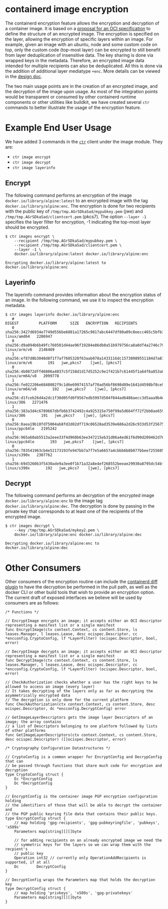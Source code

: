 # containerd image encryption

The containerd encryption feature allows the encryption and decryption of a container image.
It is based on a [proposal for an OCI specification](https://github.com/opencontainers/image-spec/issues/747) to define the structure of an encrypted image.
The encryption is specified on the layer, allowing the encryption of specific layers within an image. For example, given an image with an ubuntu, node and some custom code on top, only the custom code (top-most layer) can be encrypted to still benefit from layer deduplication of insensitive data. The key sharing is done via wrapped keys in the metadata.
Therefore, an encrypted image data intended for multiple recipients can also be deduplicated.
All this is done via the addition of additional layer mediatype `+enc`.
More details can be viewed in the [design doc](https://docs.google.com/document/d/146Eaj7_r1B0Q_2KylVHbXhxcuogsnlSbqjwGTORB8iw).

The two main usage points are in the creation of an encrypted image, and the decryption of the image upon usage.
As most of the integration points would be transparent or consumed by other containerd runtime components or other utilities like buildkit, we have created several `ctr` commands to better illustrate the usage of the encryption feature.

# Example End User Usage

We have added 3 commands in the [`ctr`](https://github.com/containerd/containerd/tree/master/cmd/ctr) client under the image module. They are:
- `ctr image encrypt`
- `ctr image decrypt`
- `ctr image layerinfo`

## Encrypt

The following command performs an encryption of the image `docker.io/library/alpine:latest` to an encrypted image with the tag `docker.io/library/alpine:enc`.
The encryption is done for two recipients with the public key of `/tmp/tmp.AGrSDkaSad/mypubkey.pem` (jwe) and `/tmp/tmp.AGrSDkaSad/clientcert.pem` (pkcs7).
The option `--layer -1` specifies the layer filter for encryption, -1 indicating the top-most layer should be encrypted.

```
$ ctr images encrypt \
    --recipient /tmp/tmp.AGrSDkaSad/mypubkey.pem \
    --recipient /tmp/tmp.AGrSDkaSad/clientcert.pem \
    --layer -1 \
    docker.io/library/alpine:latest docker.io/library/alpine:enc

Encrypting docker.io/library/alpine:latest to docker.io/library/alpine:enc
```

## Layerinfo

The layerinfo command provides information about the encryption status of an image. In the following command, we use it to inspect the encryption metadata.

```
$ ctr images layerinfo docker.io/library/alpine:enc
   #                                                                    DIGEST         PLATFORM      SIZE   ENCRYPTION   RECIPIENTS
   0   sha256:3427d6934e7749d556be6881a17265c9817abc6447df80a09c8eecc465c5bfb3      linux/amd64   2206947
   0   sha256:d9a094b6b49fc760501d44ae96f19284e86db0a51b979756ca8a0df4a2746c79     linux/arm/v6   2146469
   1   sha256:ef87d8b3048d8f1f7af7605328f63aab078a1433116dc15738989551184d7a87     linux/arm/v6       191   jwe,pkcs7    [jwe], [pkcs7]
   0   sha256:4b0872dff46806a4037c5f158d1d17d5252c9e1f421b7c61445f1a64f6a853a8   linux/arm64/v8   2099778
   1   sha256:fe022206e6848082f9c1d6e69974157af70ad56bf8698d89e1641d4598bf8ce9   linux/arm64/v8       192   jwe,pkcs7    [jwe], [pkcs7]
   0   sha256:d1fceb26d4a2dc1f30d05fd0f9567edb5997d504f044ad6486aecc3d5aaa9b4e        linux/386   2271476
   1   sha256:383a3d4c6789667dbfb6b3742492c4a925315e750f99a5d664ff72f2bb0ae659        linux/386       191   jwe,pkcs7    [jwe], [pkcs7]
   0   sha256:8aea19b10fd75004ab8fd2d02df719c06528ad3539e686a2d26c933d53f25675    linux/ppc64le   2195242
   1   sha256:965a60ab5513a2eee33f4d960b63ee347215eb31d06a4ed61f6d90d209462d76    linux/ppc64le       193   jwe,pkcs7    [jwe], [pkcs7]
   0   sha256:783541963cb4e52173193fe947bb7a7f7e5a6657a4cbbb6b8b077bbee7255605      linux/s390x   2307762
   1   sha256:69d3260b3f5430ade9a3ee0f1b71a32a8e4ef268552beeae29930a8795dc54bf      linux/s390x       192   jwe,pkcs7    [jwe], [pkcs7]
```

## Decrypt

The following command performs an decryption of the encrypted image `docker.io/library/alpine:enc` to the image tag `docker.io/library/alpine:dec`.
The decryption is done by passing in the private key that corresponds to at least one of the recipients of the encrypted image.

```
$ ctr images decrypt \
    --key /tmp/tmp.AGrSDkaSad/mykey2.pem \
    docker.io/library/alpine:enc docker.io/library/alpine:dec

Decrypting docker.io/library/alpine:enc to docker.io/library/alpine:dec
```

# Other Consumers

Other consumers of the encryption routine can include the [containerd diff plugin](https://github.com/containerd/containerd/tree/master/services/diff) to have the decryption be performed in the pull path, as well as the docker CLI or other build tools that wish to provide an encryption option.
The current draft of exposed interfaces we believe will be used by consumers are as follows:

```
/* Functions */

// EncryptImage encrypts an image; it accepts either an OCI descriptor representing a manifest list or a single manifest
func EncryptImage(ctx context.Context, cs content.Store, ls leases.Manager, l leases.Lease, desc ocispec.Descriptor, cc *encconfig.CryptoConfig, lf *LayerFilter) (ocispec.Descriptor, bool, error)

// DecryptImage decrypts an image; it accepts either an OCI descriptor representing a manifest list or a single manifest
func DecryptImage(ctx context.Context, cs content.Store, ls leases.Manager, l leases.Lease, desc ocispec.Descriptor, cc *encconfig.CryptoConfig, lf *LayerFilter) (ocispec.Descriptor, bool, error)

// CheckAuthorization checks whether a user has the right keys to be allowed to access an image (every layer)
// It takes decrypting of the layers only as far as decrypting the asymmetrically encrypted data
// The decryption is only done for the current platform
func CheckAuthorization(ctx context.Context, cs content.Store, desc ocispec.Descriptor, dc *encconfig.DecryptConfig) error

// GetImageLayerDescriptors gets the image layer Descriptors of an image; the array contains
// a list of Descriptors belonging to one platform followed by lists of other platforms
func GetImageLayerDescriptors(ctx context.Context, cs content.Store, desc ocispec.Descriptor) ([]ocispec.Descriptor, error)

/* Cryptography Configuration Datastructures */

// CryptoConfig is a common wrapper for EncryptConfig and DecrypConfig that can
// be passed through functions that share much code for encryption and decryption
type CryptoConfig struct {
	Ec *EncryptConfig
	Dc *DecryptConfig
}

// EncryptConfig is the container image PGP encryption configuration holding
// the identifiers of those that will be able to decrypt the container and
// the PGP public keyring file data that contains their public keys.
type EncryptConfig struct {
	// map holding 'gpg-recipients', 'gpg-pubkeyringfile', 'pubkeys', 'x509s'
	Parameters map[string][][]byte

	// for adding recipients on an already encrypted image we need the
	// symmetric keys for the layers so we can wrap them with the recpient's
	// public key
	Operation int32 // currently only OperationAddRecipients is supported, if at all
	Dc        DecryptConfig
}

// DecryptConfig wraps the Parameters map that holds the decryption key
type DecryptConfig struct {
	// map holding 'privkeys', 'x509s', 'gpg-privatekeys'
	Parameters map[string][][]byte
}
```

